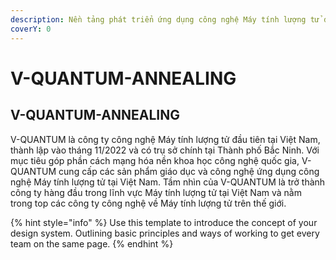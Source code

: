 ```yaml
---
description: Nền tảng phát triển ứng dụng công nghệ Máy tính lượng tử dạng Annealing
coverY: 0
---
```


# V-QUANTUM-ANNEALING

## V-QUANTUM-ANNEALING

V-QUANTUM là công ty công nghệ Máy tính lượng tử đầu tiên tại Việt Nam, thành lập vào tháng 11/2022 và có trụ sở chính tại Thành phố Bắc Ninh. Với mục tiêu góp phần cách mạng hóa nền khoa học công nghệ quốc gia, V-QUANTUM cung cấp các sản phẩm giáo dục và công nghệ ứng dụng công nghệ Máy tính lượng tử tại Việt Nam. Tầm nhìn của V-QUANTUM là trở thành công ty hàng đầu trong lĩnh vực Máy tính lượng tử tại Việt Nam và nằm trong top các công ty công nghệ về Máy tính lượng tử trên thế giới.

{% hint style="info" %}
Use this template to introduce the concept of your design system. Outlining basic principles and ways of working to get every team on the same page.
{% endhint %}
